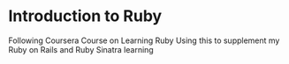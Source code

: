 # Introduction to Ruby
Following Coursera Course on Learning Ruby
Using this to supplement my Ruby on Rails and Ruby Sinatra learning